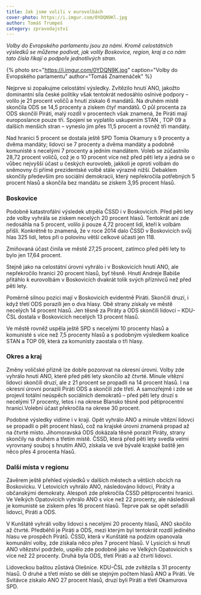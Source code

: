 ```yaml
---
title: Jak jsme volili v eurovolbách
cover-photo: https://i.imgur.com/0YDQN9Kl.jpg
author: Tomáš Trumpeš
category: zpravodajství
---
```


*Volby do Evropského parlamentu jsou za námi. Kromě celostátních výsledků se můžeme podívat, jak volily Boskovice, region, kraj a co nám tato čísla říkají o podpoře jednotlivých stran.*

{% photo src="https://i.imgur.com/0YDQN9K.jpg" caption="Volby do Evropského parlamentu" author="Tomáš Znamenáček" %}

Nejprve si zopakujme celostátní výsledky. Zvítězilo hnutí ANO, jakožto dominantní síla české politiky však tentokrát nedosáhlo oslnivé podpory – volilo je 21 procent voličů a hnutí získalo 6 mandátů. Na druhém místě skončila ODS se 14,5 procenty a ziskem čtyř mandátů. O půl procenta za ODS skončili Piráti, malý rozdíl v procentech však znamená, že Piráti mají europoslance pouze tři. Spojení se vyplatilo uskupením STAN , TOP 09 a dalších menších stran – vyneslo jim přes 11,5 procent a rovněž tři mandáty.

Nad hranici 5 procent se dostala ještě SPD Tomia Okamury s 9 procenty a dvěma mandáty; lidovci se 7 procenty a dvěma mandáty a podobně komunisté s necelými 7 procenty a jedním mandátem. Voleb se zúčastnilo 28,72 procent voličů, což je o 10 procent více než před pěti lety a jedná se o vůbec nejvyšší účast u českých eurovoleb, jakkoli je oproti volbám do sněmovny či přímé prezidentské volbě stále výrazně nižší. Debaklem skončily především pro sociální demokracii, který nepřekročila potřebných 5 procent hlasů a skončila bez mandátu se ziskem 3,95 procent hlasů.

### Boskovice

Podobně katastrofální výsledek utrpěla ČSSD i v Boskovicích. Před pěti lety zde volby vyhrála se ziskem necelých 20 procent hlasů. Tentokrát ani zde nedosáhla na 5 procent, volilo ji pouze 4,72 procent lidí, kteří k volbám přišli. Konkrétně to znamená, že v roce 2014 dalo ČSSD v Boskovicích svůj hlas 325 lidí, letos při o polovinu větší celkové účasti jen 118.

Zmiňovaná účast činila ve městě 27,25 procent, zatímco před pěti lety to bylo jen 17,64 procent.

Stejně jako na celostátní úrovni vyhrálo i v Boskovicích hnutí ANO, ale nepřekročilo hranici 20 procent hlasů, byť těsně. Hnutí Andreje Babiše přitáhlo k eurovolbám v Boskovicích dvakrát tolik svých příznivců než před pěti lety.

Poměrně silnou pozici mají v Boskovicích evidentně Piráti. Skončili druzí, i když třetí ODS porazili jen o dva hlasy. Obě strany získaly ve městě necelých 14 procent hlasů. Jen těsně za Piráty a ODS skončili lidovci – KDU-ČSL dostala v Boskovicích necelých 13 procent hlasů.

Ve městě rovněž uspěla ještě SPD s necelými 10 procenty hlasů a komunisté s více než 7,5 procenty hlasů a s podobným výsledkem koalice STAN  a TOP 09, která za komunisty zaostala o tři hlasy.

### Okres a kraj

Změny voličské přízně lze dobře pozorovat na okresní úrovni. Volby zde vyhrálo hnutí ANO, které před pěti lety skončilo až čtvrté. Minule vítězní lidovci skončili druzí, ale z 21 procent se propadli na 14 procent hlasů.  I na okresní úrovni porazili Piráti ODS a skončili zde třetí. A samozřejmě i zde se projevil totální neúspěch sociálních demokratů – před pěti lety druzí s necelými 17 procenty, letos i na okrese Blansko těsně pod pětiprocentní hranicí.Volební účast překročila na okrese 30 procent.

Podobné výsledky vidíme i v kraji. Opět vyhrálo ANO a minule vítězní lidovci se propadli o pět procent hlasů, což na krajské úrovni znamená propad až na čtvrté místo. Jihomoravská ODS dokázala těsně porazit Piráty, strany skončily na druhém a třetím místě. ČSSD, která před pěti lety svedla velmi vyrovnaný souboj s hnutím ANO, získala ve své bývalé krajské baště jen něco přes 4 procenta hlasů.

### Další místa v regionu

Závěrem ještě přehled výsledků v dalších městech a větších obcích na Boskovicku. V Letovicích vyhrálo ANO, následováno lidovci, Piráty a občanskými demokraty. Alespoň zde překročila ČSSD pětiprocentní hranici. Ve Velkých Opatovicích vyhrálo ANO s více než 22 procenty, ale následovali je komunisté se ziskem přes 16 procent hlasů. Teprve pak se opět seřadili lidovci, Piráti a ODS.

V Kunštátě vyhráli volby lidovci s necelými 20 procenty hlasů, ANO skočilo až čtvrté. Předběhli je Piráti a ODS, mezi kterým byl tentokrát rozdíl jediného hlasu ve prospěch Pirátů. ČSSD, která v Kunštátě na podzim opanovala komunální volby, zde získala něco přes 7 procent hlasů. V Lysicích si hnutí ANO vítězství podrželo, uspělo zde podobně jako ve Velkých Opatovicích s více než 22 procenty. Druhá byla ODS, třetí Piráti a až čtvrtí lidovci.

Lidoveckou baštou zůstává Olešnice. KDU-ČSL zde zvítězila s 31 procenty hlasů. O druhé a třetí místo se dělí se stejným počtem hlasů ANO  a Piráti. Ve Svitávce získalo ANO 27 procent hlasů, druzí byli Piráti a třetí Okamurova SPD.
